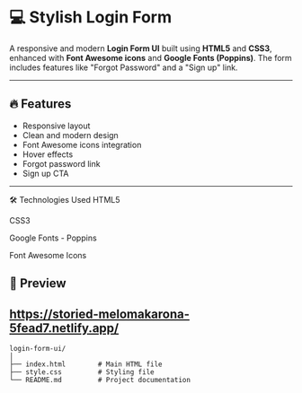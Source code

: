 # 💻 Stylish Login Form

A responsive and modern **Login Form UI** built using **HTML5** and **CSS3**, enhanced with **Font Awesome icons** and **Google Fonts (Poppins)**. The form includes features like "Forgot Password" and a "Sign up" link.

---

## 🔥 Features

- Responsive layout
- Clean and modern design
- Font Awesome icons integration
- Hover effects
- Forgot password link
- Sign up CTA

---
🛠️ Technologies Used
HTML5

CSS3

Google Fonts - Poppins

Font Awesome Icons

## 📸 Preview

https://storied-melomakarona-5fead7.netlify.app/
---

```
login-form-ui/
│
├── index.html        # Main HTML file
├── style.css         # Styling file
└── README.md         # Project documentation
```

